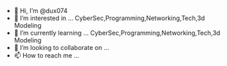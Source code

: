 - 👋 Hi, I’m @dux074
- 👀 I’m interested in ... CyberSec,Programming,Networking,Tech,3d Modeling
- 🌱 I’m currently learning ... CyberSec,Programming,Networking,Tech,3d Modeling
- 💞️ I’m looking to collaborate on ...
- 📫 How to reach me ... 

<!---
dux074/dux074 is a ✨ special ✨ repository because its `README.md` (this file) appears on your GitHub profile.
You can click the Preview link to take a look at your changes.
--->
